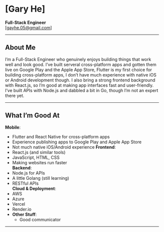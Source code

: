 # [Gary He]

**Full-Stack Engineer**  
[gayhe.05@gmail.com] 

---

## About Me
I’m a Full-Stack Engineer who genuinely enjoys building things that work well and look good. I’ve built serveral cross-platform apps and gotten them live on Google Play and the Apple App Store,  Flutter is my first choice for building cross-platform apps, I don’t have much experience with native iOS or Android development though. I also bring a strong frontend background with React.js, so I’m good at making app interfaces fast and user-friendly. I’ve built APIs with Node.js and dabbled a bit in Go, though I’m not an expert there yet.

---

## What I’m Good At
**Mobile**:  
  - Flutter and React Native for cross-platform apps  
  - Experience publishing apps to Google Play and Apple App Store  
  - Not much native iOS/Android experience
**Frontend**:  
  - React.js (and similar tools)  
  - JavaScript, HTML, CSS  
  - Making websites run faster  
**Backend**:  
  - Node.js for APIs  
  - A little Golang (still learning)  
  - RESTful APIs  
**Cloud & Deployment**:  
  - AWS  
  - Azure  
  - Vercel  
  - Render.io  
- **Other Stuff**:  
  - Good communicator 
---
